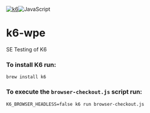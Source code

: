 [![k6](https://img.shields.io/badge/k6-7D64FF.svg?style=for-the-badge&logo=k6&logoColor=white)](https://github.com/grafana/k6)![JavaScript](https://img.shields.io/badge/JavaScript-F7DF1E.svg?style=for-the-badge&logo=JavaScript&logoColor=black)

# k6-wpe
SE Testing of K6

### To install K6 run: 
```
brew install k6
```


### To execute the ```browser-checkout.js``` script run:

```
K6_BROWSER_HEADLESS=false k6 run browser-checkout.js
```  
